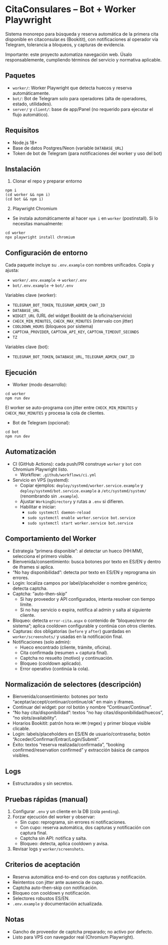 # CitaConsulares – Bot + Worker Playwright

Sistema monorepo para búsqueda y reserva automática de la primera cita disponible en citaconsular.es (Bookitit), con notificaciones al operador vía Telegram, tolerancia a bloqueos, y capturas de evidencia.

Importante: este proyecto automatiza navegación web. Úsalo responsablemente, cumpliendo términos del servicio y normativa aplicable.

## Paquetes
- `worker/`: Worker Playwright que detecta huecos y reserva automáticamente.
- `bot/`: Bot de Telegram solo para operadores (alta de operadores, estado, utilidades).
- `server/` y `client/`: base de app/Panel (no requerido para ejecutar el flujo automático).

## Requisitos
- Node.js 18+
- Base de datos Postgres/Neon (variable `DATABASE_URL`)
- Token de bot de Telegram (para notificaciones del worker y uso del bot)

## Instalación
1) Clonar el repo y preparar entorno
```
npm i
(cd worker && npm i)
(cd bot && npm i)
```
2) Playwright Chromium
- Se instala automáticamente al hacer `npm i` en `worker` (postinstall). Si lo necesitas manualmente:
```
cd worker
npx playwright install chromium
```

## Configuración de entorno
Cada paquete incluye su `.env.example` con nombres unificados. Copia y ajusta:
- `worker/.env.example` → `worker/.env`
- `bot/.env.example` → `bot/.env`

Variables clave (worker):
- `TELEGRAM_BOT_TOKEN`, `TELEGRAM_ADMIN_CHAT_ID`
- `DATABASE_URL`
- `WIDGET_URL` (URL del widget Bookitit de la oficina/servicio)
- `CHECK_MIN_MINUTES`, `CHECK_MAX_MINUTES` (intervalo con jitter)
- `COOLDOWN_HOURS` (bloqueos por sistema)
- `CAPTCHA_PROVIDER`, `CAPTCHA_API_KEY`, `CAPTCHA_TIMEOUT_SECONDS`
- `TZ`

Variables clave (bot):
- `TELEGRAM_BOT_TOKEN`, `DATABASE_URL`, `TELEGRAM_ADMIN_CHAT_ID`

## Ejecución
- Worker (modo desarrollo):
```
cd worker
npm run dev
```
El worker se auto-programa con jitter entre `CHECK_MIN_MINUTES` y `CHECK_MAX_MINUTES` y procesa la cola de clientes.

- Bot de Telegram (opcional):
```
cd bot
npm run dev
```

## Automatización
- CI (GitHub Actions): cada push/PR construye `worker` y `bot` con Chromium Playwright listo.
  - Workflow: `.github/workflows/ci.yml`
- Servicio en VPS (systemd):
  - Copiar ejemplos: `deploy/systemd/worker.service.example` y `deploy/systemd/bot.service.example` a `/etc/systemd/system/` (renombrando sin `.example`).
  - Ajustar `WorkingDirectory` y rutas a `.env` si difieren.
  - Habilitar e iniciar:
    - `sudo systemctl daemon-reload`
    - `sudo systemctl enable worker.service bot.service`
    - `sudo systemctl start worker.service bot.service`

## Comportamiento del Worker
- Estrategia “primera disponible”: al detectar un hueco (HH:MM), selecciona el primero visible.
- Bienvenida/consentimiento: busca botones por texto en ES/EN y dentro de iframes si aplica.
- “No hay disponibilidad”: detecta por texto en ES/EN y reprograma sin errores.
- Login: localiza campos por label/placeholder o nombre genérico; detecta captcha.
- Captcha: “auto-then-skip”
  - Si hay proveedor y API configurados, intenta resolver con tiempo límite.
  - Si no hay servicio o expira, notifica al admin y salta al siguiente cliente.
- Bloqueo: detecta `error-cita.aspx` o contenido de “bloqueo/error de sistema”; aplica cooldown configurable y continúa con otros clientes.
- Capturas: dos obligatorias (`before` y `after`) guardadas en `worker/screenshots/` y usadas en la notificación final.
- Notificaciones (solo admin):
  - Hueco encontrado (cliente, trámite, oficina).
  - Cita confirmada (resumen + captura final).
  - Captcha no resuelto (motivo) y continuación.
  - Bloqueo (cooldown aplicado).
  - Error operativo (continúa la cola).

## Normalización de selectores (descripción)
- Bienvenida/consentimiento: botones por texto “aceptar/accept/continuar/continue/ok” en main y iframes.
- Continuar del widget: por rol botón y nombre “Continuar/Continue”.
- “No hay cita/disponibilidad”: textos “no hay citas/disponibilidad/huecos”, “no slots/availability”.
- Horarios Bookitit: patrón hora `HH:MM` (regex) y primer bloque visible clicable.
- Login: labels/placeholders en ES/EN de usuario/contraseña; botón “Acceder/Confirmar/Entrar/Login/Submit”.
- Éxito: textos “reserva realizada/confirmada”, “booking confirmed/reservation confirmed” y extracción básica de campos visibles.

## Logs
- Estructurados y sin secretos.

## Pruebas rápidas (manual)
1) Configurar `.env` y un cliente en la DB (cola `pending`).
2) Forzar ejecución del worker y observar:
   - Sin cupo: reprograma, sin errores ni notificaciones.
   - Con cupo: reserva automática, dos capturas y notificación con captura final.
   - Captcha sin API: notifica y salta.
   - Bloqueo: detecta, aplica cooldown y avisa.
3) Revisar logs y `worker/screenshots`.

## Criterios de aceptación
- Reserva automática end-to-end con dos capturas y notificación.
- Reintentos con jitter ante ausencia de cupo.
- Captcha auto-then-skip con notificación.
- Bloqueo con cooldown y notificación.
- Selectores robustos ES/EN.
- `.env.example` y documentación actualizada.

## Notas
- Gancho de proveedor de captcha preparado; no activo por defecto.
- Listo para VPS con navegador real (Chromium Playwright).
